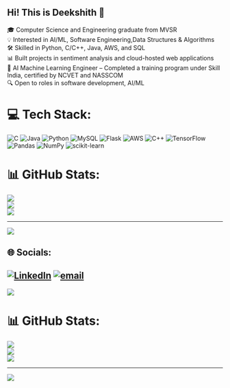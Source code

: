 ## Hi! This is Deekshith 💫
🎓 Computer Science and Engineering graduate from MVSR <br>
💡 Interested in AI/ML, Software Engineering,Data Structures & Algorithms<br>
🛠️ Skilled in Python, C/C++, Java, AWS, and SQL<br>
📊 Built projects in sentiment analysis and cloud-hosted web applications<br>
💼 AI Machine Learning Engineer – Completed a training program under Skill India, certified by NCVET and NASSCOM<br>
🔍 Open to roles in software development, AI/ML<br>

# 💻 Tech Stack:
![C](https://img.shields.io/badge/c-%2300599C.svg?style=plastic&logo=c&logoColor=white) ![Java](https://img.shields.io/badge/java-%23ED8B00.svg?style=plastic&logo=openjdk&logoColor=white) ![Python](https://img.shields.io/badge/python-3670A0?style=plastic&logo=python&logoColor=ffdd54) ![MySQL](https://img.shields.io/badge/mysql-4479A1.svg?style=plastic&logo=mysql&logoColor=white) ![Flask](https://img.shields.io/badge/flask-%23000.svg?style=plastic&logo=flask&logoColor=white) ![AWS](https://img.shields.io/badge/AWS-%23FF9900.svg?style=plastic&logo=amazon-aws&logoColor=white) ![C++](https://img.shields.io/badge/c++-%2300599C.svg?style=plastic&logo=c%2B%2B&logoColor=white) ![TensorFlow](https://img.shields.io/badge/TensorFlow-%23FF6F00.svg?style=plastic&logo=TensorFlow&logoColor=white) ![Pandas](https://img.shields.io/badge/pandas-%23150458.svg?style=plastic&logo=pandas&logoColor=white) ![NumPy](https://img.shields.io/badge/numpy-%23013243.svg?style=plastic&logo=numpy&logoColor=white) ![scikit-learn](https://img.shields.io/badge/scikit--learn-%23F7931E.svg?style=plastic&logo=scikit-learn&logoColor=white)


# 📊 GitHub Stats:
</div align="center">

![](https://github-readme-stats.vercel.app/api?username=SripadhiDeekshith&theme=dark&hide_border=false&include_all_commits=false&count_private=false)<br/>
![](https://nirzak-streak-stats.vercel.app/?user=SripadhiDeekshith&theme=dark&hide_border=false)<br/>
![](https://github-readme-stats.vercel.app/api/top-langs/?username=SripadhiDeekshith&theme=dark&hide_border=false&include_all_commits=false&count_private=false&layout=compact)

---

[![](https://visitcount.itsvg.in/api?id=SripadhiDeekshith&icon=0&color=0)](https://visitcount.itsvg.in)

<!-- Proudly created with GPRM ( https://gprm.itsvg.in ) -->

</div>


## 🌐 Socials:
[![LinkedIn](https://img.shields.io/badge/LinkedIn-%230077B5.svg?logo=linkedin&logoColor=white)](https://linkedin.com/in/deekshith-sripadhi-5a922428b) [![email](https://img.shields.io/badge/Email-D14836?logo=gmail&logoColor=white)](mailto:deekshithsripadhi@gmail.com) 
---
[![](https://visitcount.itsvg.in/api?id=SripadhiDeekshith&icon=5&color=0)](https://visitcount.itsvg.in)

<!-- Proudly created with GPRM ( https://gprm.itsvg.in ) -->
# 📊 GitHub Stats:
![](https://github-readme-stats.vercel.app/api?username=SripadhiDeekshith&theme=dark&hide_border=false&include_all_commits=false&count_private=false)<br/>
![](https://nirzak-streak-stats.vercel.app/?user=SripadhiDeekshith&theme=dark&hide_border=false)<br/>
![](https://github-readme-stats.vercel.app/api/top-langs/?username=SripadhiDeekshith&theme=dark&hide_border=false&include_all_commits=false&count_private=false&layout=compact)

---
[![](https://visitcount.itsvg.in/api?id=SripadhiDeekshith&icon=0&color=0)](https://visitcount.itsvg.in)

<!-- Proudly created with GPRM ( https://gprm.itsvg.in ) -->


